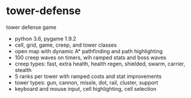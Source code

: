 # tower-defense
tower defense game

- python 3.6, pygame 1.9.2
- cell, grid, game, creep, and tower classes
- open map with dynamic A* pathfinding and path highlighting
- 100 creep waves on timers, wih ramped stats and boss waves
- creep types: fast, extra health, health regen, shielded, swarm, carrier, stealth
- 5 ranks per tower with ramped costs and stat improvements
- tower types: gun, cannon, missle, dot, rail, cluster, support
- keyboard and mouse input, cell highlighting, cell selection

